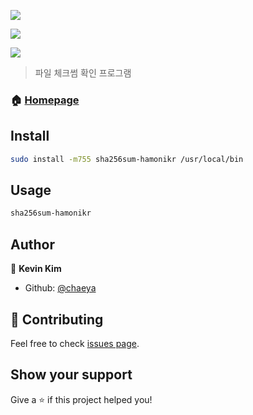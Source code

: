 <p>
  <img src="https://pms.invesume.com:8444/download/thumbnails/30343351/sha256sum-hamonikr_01.png?version=1&modificationDate=1561527834559&api=v2" />
</p>
<p>
  <img src="https://pms.invesume.com:8444/download/attachments/30343351/sha256sum-hamonikr_02.png?version=1&modificationDate=1561527835002&api=v2" />
</p>

<p>
  <img src="https://img.shields.io/badge/version-0.2.0-blue.svg?cacheSeconds=2592000" />
</p>

> 파일 체크썸 확인 프로그램

### 🏠 [Homepage](https://hamonikr.org)

## Install

```sh
sudo install -m755 sha256sum-hamonikr /usr/local/bin
```

## Usage

```sh
sha256sum-hamonikr
```

## Author

👤 **Kevin Kim**

* Github: [@chaeya](https://github.com/chaeya)

## 🤝 Contributing

Feel free to check [issues page](https://github.com/ivsteam/sha256sum-hamonikr/issues).

## Show your support

Give a ⭐️ if this project helped you!

